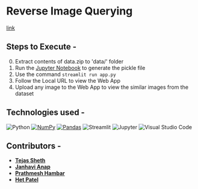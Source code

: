 # Reverse Image Querying
<a href="https://tejassheth104-reverseimagequerying-app-uawevw.streamlitapp.com/"> link </a>

## Steps to Execute -
00. Extract contents of data.zip to 'data/' folder
01. Run the [Jupyter Notebook](code.ipynb) to generate the pickle file
02. Use the command `streamlit run app.py`
03. Follow the Local URL to view the Web App
04. Upload any image to the Web App to view the similar images from the dataset

## Technologies used -
![Python](https://img.shields.io/badge/-Python-black?&logo=Python)
<a href="#"><img alt="NumPy" src="https://img.shields.io/badge/Numpy%20-%23013243.svg?logo=numpy&logoColor=black"></a>
<a href="#"><img alt="Pandas" src="https://img.shields.io/badge/Pandas%20-%23150458.svg?logo=pandas&logoColor=black"></a>
![Streamlit](https://img.shields.io/badge/Streamlit-FF4B4B?&logo=Streamlit&logoColor=black)
![Jupyter](https://img.shields.io/badge/Jupyter-F37626.svg?&logo=Jupyter&logoColor=black)
![Visual Studio Code](https://img.shields.io/badge/Visual_Studio_Code-0078D4?&logo=visual%20studio%20code&logoColor=black)

## Contributors -
- <a href="https://github.com/TejasSheth104/"><b>Tejas Sheth</b></a><br/>
- <a href="https://github.com/TejasSheth104/"><b>Janhavi Anap</b></a><br/>
- <a href="https://github.com/TejasSheth104/"><b>Prathmesh Hambar</b></a><br/>
- <a href="https://github.com/TejasSheth104/"><b>Het Patel</b></a><br/>


<!-- [<img src = "https://img.shields.io/badge/Gmail-%23E4405F.svg?&logo=gmail&logoColor=black" align="center" />](mailto:http://www.tejas.sheth04@gmail.com)
[<img src = "https://img.shields.io/badge/Twitter-%231DA1F2.svg?&logo=twitter&logoColor=black" align="center" />](https://twitter.com/s_tejas01)
[<img src = "https://img.shields.io/badge/Instagram-E4405F?&logo=instagram&logoColor=black" align="center" />](https://instagram.com/s.tejas01) -->

<!-- <table>
  <tr>
    <td>
      <a href="https://github.com/TejasSheth104/"><b>Tejas Sheth</b></a> <br/>
      <img src="https://img.shields.io/badge/Linkedin-%230077B5.svg?&logo=linkedin&logoColor=black" align="center" > <br/>
    </td>
  </tr>
</table> -->
